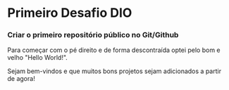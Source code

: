 # Primeiro Desafio DIO

### Criar o primeiro repositório público no Git/Github

Para começar com o pé direito e de forma descontraída optei pelo bom e velho "Hello World!".

Sejam bem-vindos e que muitos bons projetos sejam adicionados a partir de agora!
